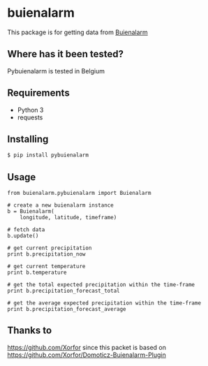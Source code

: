 # buienalarm
This package is for getting data from [Buienalarm](https://www.buienalarm.nl/antwerpen-vlaanderen-belgi%C3%AB/51.2211,4.39971)

## Where has it been tested?
Pybuienalarm is tested in Belgium

## Requirements
 * Python 3
 * requests
 
## Installing
```bash
$ pip install pybuienalarm
```

## Usage
    from buienalarm.pybuienalarm import Buienalarm
    
    # create a new buienalarm instance
    b = Buienalarm(
        longitude, latitude, timeframe)

    # fetch data
    b.update()
    
    # get current precipitation
    print b.precipitation_now
    
    # get current temperature
    print b.temperature
    
    # get the total expected precipitation within the time-frame
    print b.precipitation_forecast_total
    
    # get the average expected precipitation within the time-frame
    print b.precipitation_forecast_average



## Thanks to
https://github.com/Xorfor since this packet is based on https://github.com/Xorfor/Domoticz-Buienalarm-Plugin
